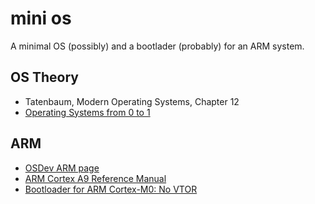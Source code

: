 # mini os

A minimal OS (possibly) and a bootlader (probably) for an ARM system.

## OS Theory

* Tatenbaum, Modern Operating Systems, Chapter 12
* [Operating Systems from 0 to 1](https://github.com/tuhdo/os01/blob/master/Operating_Systems_From_0_to_1.pdf)

## ARM

* [OSDev ARM page](https://wiki.osdev.org/ARM_Overview)
* [ARM Cortex A9 Reference Manual](http://infocenter.arm.com/help/topic/com.arm.doc.ddi0388f/DDI0388F_cortex_a9_r2p2_trm.pdf)
* [Bootloader for ARM Cortex-M0: No VTOR](http://kevincuzner.com/2018/11/13/bootloader-for-arm-cortex-m0-no-vtor/)
